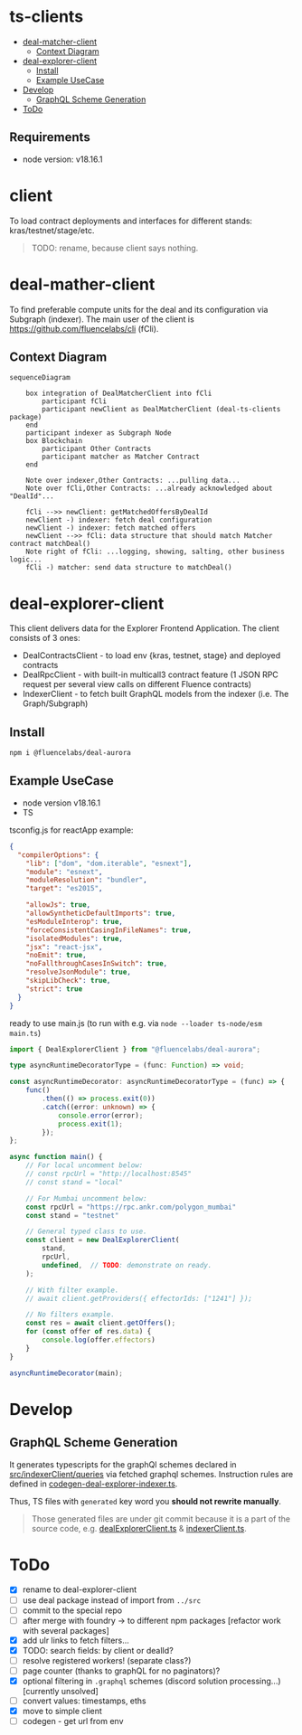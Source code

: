 # ts-clients

* [deal-matcher-client](#deal-explorer-client)
   * [Context Diagram](#context-diagram)
* [deal-explorer-client](#deal-explorer-client)
   * [Install](#install)
   * [Example UseCase](#example-usecase)
* [Develop](#develop)
   * [GraphQL Scheme Generation](#graphql-scheme-generation)
* [ToDo](#todo)

## Requirements
- node version: v18.16.1

# client
To load contract deployments and interfaces for different stands: kras/testnet/stage/etc.

> TODO: rename, because client says nothing.

# deal-mather-client
To find preferable compute units for the deal and its configuration via Subgraph (indexer). The main user of the client is https://github.com/fluencelabs/cli (fCli).

## Context Diagram

```mermaid
sequenceDiagram

    box integration of DealMatcherClient into fCli
        participant fCli
        participant newClient as DealMatcherClient (deal-ts-clients package)
    end
    participant indexer as Subgraph Node
    box Blockchain
        participant Other Contracts
        participant matcher as Matcher Contract
    end

    Note over indexer,Other Contracts: ...pulling data...
    Note over fCli,Other Contracts: ...already acknowledged about "DealId"...
    
    fCli -->> newClient: getMatchedOffersByDealId
    newClient -) indexer: fetch deal configuration
    newClient -) indexer: fetch matched offers
    newClient -->> fCli: data structure that should match Matcher contract matchDeal()
    Note right of fCli: ...logging, showing, salting, other business logic...
    fCli -) matcher: send data structure to matchDeal()
```

# deal-explorer-client
This client delivers data for the Explorer Frontend Application. The client consists of 3 ones:

- DealContractsClient - to load env {kras, testnet, stage} and deployed contracts
- DealRpcClient - with built-in multicall3 contract feature (1 JSON RPC request per several view calls on different Fluence contracts)
- IndexerClient - to fetch built GraphQL models from the indexer (i.e. The Graph/Subgraph)

## Install 
```bash
npm i @fluencelabs/deal-aurora
```

## Example UseCase
- node version v18.16.1
- TS

tsconfig.js for reactApp example:
```json
{
  "compilerOptions": {
    "lib": ["dom", "dom.iterable", "esnext"],
    "module": "esnext",
    "moduleResolution": "bundler",
    "target": "es2015",

    "allowJs": true,
    "allowSyntheticDefaultImports": true,
    "esModuleInterop": true,
    "forceConsistentCasingInFileNames": true,
    "isolatedModules": true,
    "jsx": "react-jsx",
    "noEmit": true,
    "noFallthroughCasesInSwitch": true,
    "resolveJsonModule": true,
    "skipLibCheck": true,
    "strict": true
  }
}
```

ready to use main.js (to run with e.g. via `node --loader ts-node/esm main.ts`)
```typescript
import { DealExplorerClient } from "@fluencelabs/deal-aurora";

type asyncRuntimeDecoratorType = (func: Function) => void;

const asyncRuntimeDecorator: asyncRuntimeDecoratorType = (func) => {
    func()
        .then(() => process.exit(0))
        .catch((error: unknown) => {
            console.error(error);
            process.exit(1);
        });
};

async function main() {
    // For local uncomment below:
    // const rpcUrl = "http://localhost:8545"
    // const stand = "local"

    // For Mumbai uncomment below:
    const rpcUrl = "https://rpc.ankr.com/polygon_mumbai"
    const stand = "testnet"

    // General typed class to use.
    const client = new DealExplorerClient(
        stand,
        rpcUrl,
        undefined,  // TODO: demonstrate on ready.
    );

    // With filter example.
    // await client.getProviders({ effectorIds: ["1241"] });

    // No filters example.
    const res = await client.getOffers();
    for (const offer of res.data) {
        console.log(offer.effectors)
    }
}

asyncRuntimeDecorator(main);
```

# Develop
## GraphQL Scheme Generation
It generates typescripts for the graphQl schemes declared in [src/indexerClient/queries](src/indexerClient/queries) via fetched graphql schemes. Instruction rules are defined in [codegen-deal-explorer-indexer.ts](codegen-deal-explorer-indexer.ts).

Thus, TS files with `generated` key word you **should not rewrite manually**.

> Those generated files are under git commit because it is a part of the source code, e.g. 
> [dealExplorerClient.ts](client/dealExplorerClient/dealIndexerClient.ts) & [indexerClient.ts](client/dealExplorerClient/indexerClient/indexerClient.ts).

# ToDo
- [x] rename to deal-explorer-client
- [ ] use deal package instead of import from `../src`
- [ ] commit to the special repo
- [ ] after merge with foundry -> to different npm packages [refactor work with several packages]
- [x] add ulr links to fetch filters...
- [x] TODO: search fields: by client or dealId?
- [ ] resolve registered workers! (separate class?)
- [ ] page counter (thanks to graphQL for no paginators)?
- [x] optional filtering in `.graphql` schemes (discord solution processing...) [currently unsolved]
- [ ] convert values: timestamps, eths
- [x] move to simple client
- [ ] codegen - get url from env
